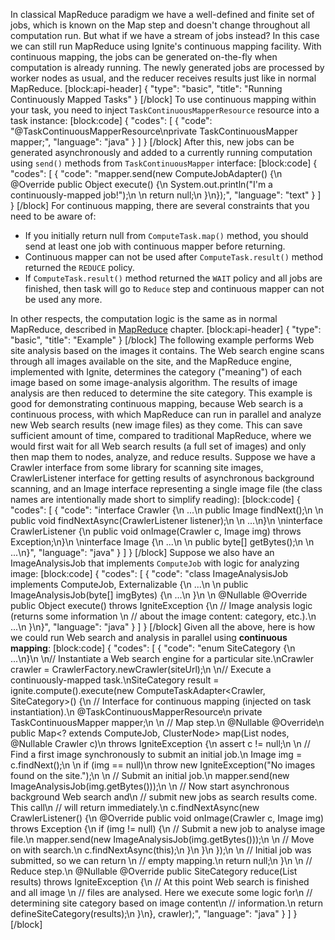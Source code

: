 In classical MapReduce paradigm we have a well-defined and finite set of jobs, which is known on the Map step and doesn't change throughout all computation run. But what if we have a stream of jobs instead? In this case we can still run MapReduce using Ignite's continuous mapping facility. With continuous mapping, the jobs can be generated on-the-fly when computation is already running. The newly generated jobs are processed by worker nodes as usual, and the reducer receives results just like in normal MapReduce.
[block:api-header]
{
  "type": "basic",
  "title": "Running Continuously Mapped Tasks"
}
[/block]
To use continuous mapping within your task, you need to inject `TaskContinuousMapperResource` resource into a task instance:
[block:code]
{
  "codes": [
    {
      "code": "@TaskContinuousMapperResource\nprivate TaskContinuousMapper mapper;",
      "language": "java"
    }
  ]
}
[/block]
After this, new jobs can be generated asynchronously and added to a currently running computation using `send()` methods from `TaskContinuousMapper` interface:
[block:code]
{
  "codes": [
    {
      "code": "mapper.send(new ComputeJobAdapter() {\n    @Override public Object execute() {\n        System.out.println(\"I'm a continuously-mapped job!\");\n \n        return null;\n    }\n});",
      "language": "text"
    }
  ]
}
[/block]
For continuous mapping, there are several constraints that you need to be aware of:
  *  If you initially return null from `ComputeTask.map()` method, you should send at least one job with continuous mapper before returning.
  * Continuous mapper can not be used after `ComputeTask.result()` method returned the `REDUCE` policy.
  * If `ComputeTask.result()` method returned the `WAIT` policy and all jobs are finished, then task will go to `Reduce` step and continuous mapper can not be used any more.

In other respects, the computation logic is the same as in normal MapReduce, described in [MapReduce](doc:map-reduce) chapter.
[block:api-header]
{
  "type": "basic",
  "title": "Example"
}
[/block]
The following example performs Web site analysis based on the images it contains. The Web search engine scans through all images available on the site, and the MapReduce engine, implemented with Ignite, determines the category ("meaning") of each image based on some image-analysis algorithm. The results of image analysis are then reduced to determine the site category. This example is good for demonstrating continuous mapping, because Web search is a continuous process, with which MapReduce can run in parallel and analyze new Web search results (new image files) as they come. This can save sufficient amount of time, compared to traditional MapReduce, where we would first wait for all Web search results (a full set of images) and only then map them to nodes, analyze, and reduce results.
Suppose we have a Crawler interface from some library for scanning site images, CrawlerListener interface for getting results of asynchronous background scanning, and an Image interface representing a single image file (the class names are intentionally made short to simplify reading):
[block:code]
{
  "codes": [
    {
      "code": "interface Crawler {\n    ...\n    public Image findNext();\n \n    public void findNextAsync(CrawlerListener listener);\n \n    ...\n}\n \ninterface CrawlerListener {\n    public void onImage(Crawler c, Image img) throws Exception;\n}\n \ninterface Image {\n    ...\n \n    public byte[] getBytes();\n \n    ...\n}",
      "language": "java"
    }
  ]
}
[/block]
Suppose we also have an ImageAnalysisJob that implements `ComputeJob` with logic for analyzing image:
[block:code]
{
  "codes": [
    {
      "code": "class ImageAnalysisJob implements ComputeJob, Externalizable {\n    ...\n \n    public ImageAnalysisJob(byte[] imgBytes) {\n        ...\n    }\n \n    @Nullable @Override public Object execute() throws IgniteException {\n        // Image analysis logic (returns some information \n        // about the image content: category, etc.).\n        ...\n    }\n}",
      "language": "java"
    }
  ]
}
[/block]
Given all the above, here is how we could run Web search and analysis in parallel using **continuous mapping**:
[block:code]
{
  "codes": [
    {
      "code": "enum SiteCategory {\n    ...\n}\n \n// Instantiate a Web search engine for a particular site.\nCrawler crawler = CrawlerFactory.newCrawler(siteUrl);\n \n// Execute a continuously-mapped task.\nSiteCategory result = ignite.compute().execute(new ComputeTaskAdapter<Crawler, SiteCategory>() {\n    // Interface for continuous mapping (injected on task instantiation).\n    @TaskContinuousMapperResource\n    private TaskContinuousMapper mapper;\n \n    // Map step.\n    @Nullable @Override\n    public Map<? extends ComputeJob, ClusterNode> map(List<ClusterNode> nodes, @Nullable Crawler c)\n        throws IgniteException {\n        assert c != null;\n \n        // Find a first image synchronously to submit an initial job.\n        Image img = c.findNext();\n \n        if (img == null)\n            throw new IgniteException(\"No images found on the site.\");\n \n        // Submit an initial job.\n        mapper.send(new ImageAnalysisJob(img.getBytes()));\n \n        // Now start asynchronous background Web search and\n        // submit new jobs as search results come. This call\n        // will return immediately.\n        c.findNextAsync(new CrawlerListener() {\n            @Override public void onImage(Crawler c, Image img) throws Exception {\n                if (img != null) {\n                    // Submit a new job to analyse image file.\n                    mapper.send(new ImageAnalysisJob(img.getBytes()));\n \n                    // Move on with search.\n                    c.findNextAsync(this);\n                }\n            }\n        });\n \n        // Initial job was submitted, so we can return \n        // empty mapping.\n        return null;\n    }\n \n    // Reduce step.\n    @Nullable @Override public SiteCategory reduce(List<ComputeJobResult> results) throws IgniteException {\n        // At this point Web search is finished and all image \n        // files are analysed. Here we execute some logic for\n        // determining site category based on image content\n        // information.\n        return defineSiteCategory(results);\n    }\n}, crawler);",
      "language": "java"
    }
  ]
}
[/block]